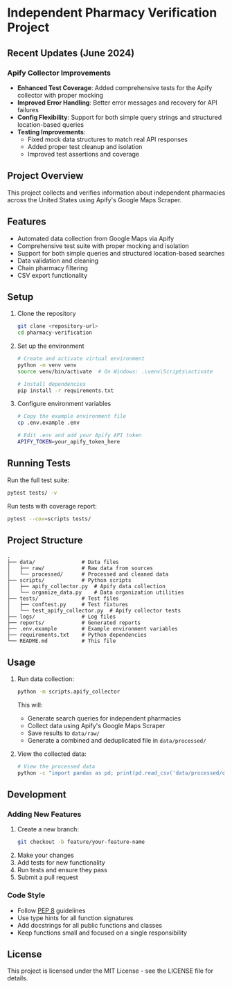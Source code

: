 # Independent Pharmacy Verification Project

## Recent Updates (June 2024)

### Apify Collector Improvements
- **Enhanced Test Coverage**: Added comprehensive tests for the Apify collector with proper mocking
- **Improved Error Handling**: Better error messages and recovery for API failures
- **Config Flexibility**: Support for both simple query strings and structured location-based queries
- **Testing Improvements**:
  - Fixed mock data structures to match real API responses
  - Added proper test cleanup and isolation
  - Improved test assertions and coverage

## Project Overview
This project collects and verifies information about independent pharmacies across the United States using Apify's Google Maps Scraper.

## Features
- Automated data collection from Google Maps via Apify
- Comprehensive test suite with proper mocking and isolation
- Support for both simple queries and structured location-based searches
- Data validation and cleaning
- Chain pharmacy filtering
- CSV export functionality

## Setup

1. Clone the repository
   ```bash
   git clone <repository-url>
   cd pharmacy-verification
   ```

2. Set up the environment
   ```bash
   # Create and activate virtual environment
   python -m venv venv
   source venv/bin/activate  # On Windows: .\venv\Scripts\activate
   
   # Install dependencies
   pip install -r requirements.txt
   ```

3. Configure environment variables
   ```bash
   # Copy the example environment file
   cp .env.example .env
   
   # Edit .env and add your Apify API token
   APIFY_TOKEN=your_apify_token_here
   ```

## Running Tests

Run the full test suite:
```bash
pytest tests/ -v
```

Run tests with coverage report:
```bash
pytest --cov=scripts tests/
```

## Project Structure

```
.
├── data/               # Data files
│   ├── raw/            # Raw data from sources
│   └── processed/      # Processed and cleaned data
├── scripts/            # Python scripts
│   ├── apify_collector.py  # Apify data collection
│   └── organize_data.py    # Data organization utilities
├── tests/              # Test files
│   ├── conftest.py     # Test fixtures
│   └── test_apify_collector.py  # Apify collector tests
├── logs/               # Log files
├── reports/            # Generated reports
├── .env.example        # Example environment variables
├── requirements.txt    # Python dependencies
└── README.md           # This file
```

## Usage

1. Run data collection:
   ```bash
   python -m scripts.apify_collector
   ```
   
   This will:
   - Generate search queries for independent pharmacies
   - Collect data using Apify's Google Maps Scraper
   - Save results to `data/raw/`
   - Generate a combined and deduplicated file in `data/processed/`

2. View the collected data:
   ```bash
   # View the processed data
   python -c "import pandas as pd; print(pd.read_csv('data/processed/combined_pharmacies.csv').head())"
   ```

## Development

### Adding New Features
1. Create a new branch:
   ```bash
   git checkout -b feature/your-feature-name
   ```
2. Make your changes
3. Add tests for new functionality
4. Run tests and ensure they pass
5. Submit a pull request

### Code Style
- Follow [PEP 8](https://www.python.org/dev/peps/pep-0008/) guidelines
- Use type hints for all function signatures
- Add docstrings for all public functions and classes
- Keep functions small and focused on a single responsibility

## License
This project is licensed under the MIT License - see the LICENSE file for details.
